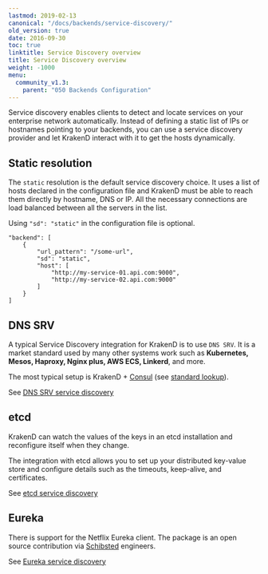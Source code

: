 ```yaml
---
lastmod: 2019-02-13
canonical: "/docs/backends/service-discovery/"
old_version: true
date: 2016-09-30
toc: true
linktitle: Service Discovery overview
title: Service Discovery overview
weight: -1000
menu:
  community_v1.3:
    parent: "050 Backends Configuration"
---
```


Service discovery enables clients to detect and locate services on your enterprise network automatically. Instead of defining a static list of IPs or hostnames pointing to your backends, you can use a service discovery provider and let KrakenD interact with it to get the hosts dynamically.

## Static resolution
The `static` resolution is the default service discovery choice. It uses a list of hosts declared in the configuration file and KrakenD must be able to reach them directly by hostname, DNS or IP. All the necessary connections are load balanced between all the servers in the list.

Using `"sd": "static"` in the configuration file is optional.

```
"backend": [
	{
		"url_pattern": "/some-url",
		"sd": "static",
		"host": [
			"http://my-service-01.api.com:9000",
			"http://my-service-02.api.com:9000"
		]
	}
]
```

## DNS SRV
A typical Service Discovery integration for KrakenD is to use `DNS SRV`. It is a market standard used by many other systems work such as **Kubernetes, Mesos, Haproxy, Nginx plus, AWS ECS, Linkerd**, and more.

The most typical setup is KrakenD + [Consul](https://www.consul.io/) (see [standard lookup](https://www.consul.io/docs/agent/dns.html#standard-lookup)).

See [DNS SRV service discovery](/docs/v1.3/service-discovery/dns-srv/)

## etcd
KrakenD can watch the values of the keys in an etcd installation and reconfigure itself when they change.

The integration with etcd allows you to set up your distributed key-value store and configure details such as the timeouts, keep-alive, and certificates.

See [etcd service discovery](/docs/v1.3/service-discovery/etcd/)

## Eureka
There is support for the Netflix Eureka client. The package is an open source contribution via [Schibsted](https://www.schibsted.com/) engineers.

See [Eureka service discovery](/docs/v1.3/service-discovery/eureka/)
